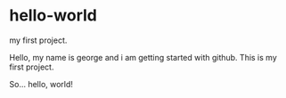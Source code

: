 # hello-world
my first project.

Hello, my name is george and i am getting started with github. This is my first project.

So... hello, world!
